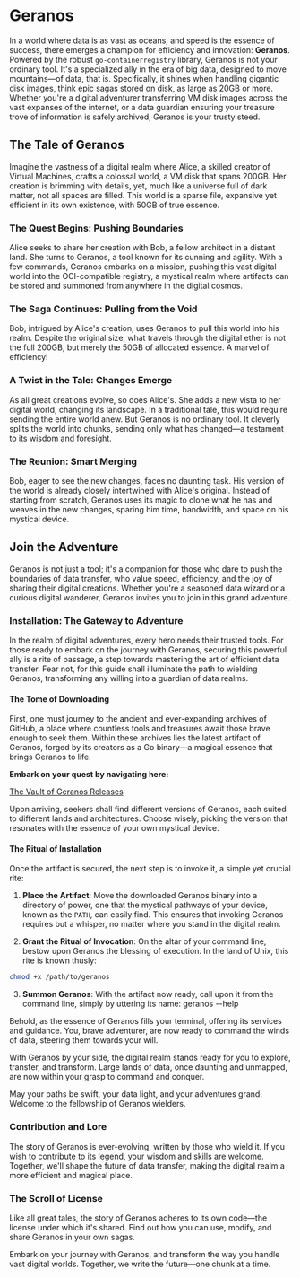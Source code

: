 # Geranos

In a world where data is as vast as oceans, and speed is the essence of success, there emerges a champion for efficiency and innovation: **Geranos**. Powered by the robust `go-containerregistry` library, Geranos is not your ordinary tool. It's a specialized ally in the era of big data, designed to move mountains—of data, that is. Specifically, it shines when handling gigantic disk images, think epic sagas stored on disk, as large as 20GB or more. Whether you're a digital adventurer transferring VM disk images across the vast expanses of the internet, or a data guardian ensuring your treasure trove of information is safely archived, Geranos is your trusty steed.

## The Tale of Geranos

Imagine the vastness of a digital realm where Alice, a skilled creator of Virtual Machines, crafts a colossal world, a VM disk that spans 200GB. Her creation is brimming with details, yet, much like a universe full of dark matter, not all spaces are filled. This world is a sparse file, expansive yet efficient in its own existence, with 50GB of true essence.

### The Quest Begins: Pushing Boundaries

Alice seeks to share her creation with Bob, a fellow architect in a distant land. She turns to Geranos, a tool known for its cunning and agility. With a few commands, Geranos embarks on a mission, pushing this vast digital world into the OCI-compatible registry, a mystical realm where artifacts can be stored and summoned from anywhere in the digital cosmos.

### The Saga Continues: Pulling from the Void

Bob, intrigued by Alice's creation, uses Geranos to pull this world into his realm. Despite the original size, what travels through the digital ether is not the full 200GB, but merely the 50GB of allocated essence. A marvel of efficiency!

### A Twist in the Tale: Changes Emerge

As all great creations evolve, so does Alice's. She adds a new vista to her digital world, changing its landscape. In a traditional tale, this would require sending the entire world anew. But Geranos is no ordinary tool. It cleverly splits the world into chunks, sending only what has changed—a testament to its wisdom and foresight.

### The Reunion: Smart Merging

Bob, eager to see the new changes, faces no daunting task. His version of the world is already closely intertwined with Alice's original. Instead of starting from scratch, Geranos uses its magic to clone what he has and weaves in the new changes, sparing him time, bandwidth, and space on his mystical device.

## Join the Adventure

Geranos is not just a tool; it's a companion for those who dare to push the boundaries of data transfer, who value speed, efficiency, and the joy of sharing their digital creations. Whether you're a seasoned data wizard or a curious digital wanderer, Geranos invites you to join in this grand adventure.

### Installation: The Gateway to Adventure

In the realm of digital adventures, every hero needs their trusted tools. For those ready to embark on the journey with Geranos, securing this powerful ally is a rite of passage, a step towards mastering the art of efficient data transfer. Fear not, for this guide shall illuminate the path to wielding Geranos, transforming any willing into a guardian of data realms.

#### The Tome of Downloading

First, one must journey to the ancient and ever-expanding archives of GitHub, a place where countless tools and treasures await those brave enough to seek them. Within these archives lies the latest artifact of Geranos, forged by its creators as a Go binary—a magical essence that brings Geranos to life.

**Embark on your quest by navigating here:**

[The Vault of Geranos Releases](#)

Upon arriving, seekers shall find different versions of Geranos, each suited to different lands and architectures. Choose wisely, picking the version that resonates with the essence of your own mystical device.

#### The Ritual of Installation

Once the artifact is secured, the next step is to invoke it, a simple yet crucial rite:

1. **Place the Artifact**: Move the downloaded Geranos binary into a directory of power, one that the mystical pathways of your device, known as the `PATH`, can easily find. This ensures that invoking Geranos requires but a whisper, no matter where you stand in the digital realm.

2. **Grant the Ritual of Invocation**: On the altar of your command line, bestow upon Geranos the blessing of execution. In the land of Unix, this rite is known thusly:

```bash
chmod +x /path/to/geranos
```
3. **Summon Geranos**: With the artifact now ready, call upon it from the command line, simply by uttering its name:
geranos --help

Behold, as the essence of Geranos fills your terminal, offering its services and guidance. You, brave adventurer, are now ready to command the winds of data, steering them towards your will.

With Geranos by your side, the digital realm stands ready for you to explore, transfer, and transform. Large lands of data, once daunting and unmapped, are now within your grasp to command and conquer.

May your paths be swift, your data light, and your adventures grand. Welcome to the fellowship of Geranos wielders.


### Contribution and Lore

The story of Geranos is ever-evolving, written by those who wield it. If you wish to contribute to its legend, your wisdom and skills are welcome. Together, we'll shape the future of data transfer, making the digital realm a more efficient and magical place.

### The Scroll of License

Like all great tales, the story of Geranos adheres to its own code—the license under which it's shared. Find out how you can use, modify, and share Geranos in your own sagas.

Embark on your journey with Geranos, and transform the way you handle vast digital worlds. Together, we write the future—one chunk at a time.